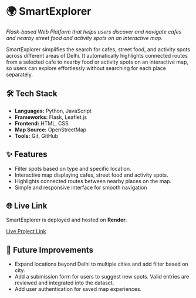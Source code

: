 # 🌍 SmartExplorer
*Flask-based Web Platform that helps users discover and navigate cafes and nearby street food and activity spots on an interactive map.*

SmartExplorer simplifies the search for cafes, street food, and activity spots across different areas of Delhi. It automatically highlights connected routes from a selected cafe to nearby food or activity spots on an interactive map, so users can explore effortlessly without searching for each place separately. 

## 🛠 Tech Stack
- **Languages:** Python, JavaScript
- **Frameworks:** Flask, Leaflet.js
- **Frontend:** HTML, CSS
- **Map Source:** OpenStreetMap 
- **Tools:** Git, GitHub

## ✨ Features
- Filter spots based on type and specific location.
- Interactive map displaying cafes, street food and activity spots.
- Highlights connected routes between nearby places on the map.
- Simple and responsive interface for smooth navigation

## 🌐 Live Link
SmartExplorer is deployed and hosted on **Render**.

[Live Project Link]()

## 🚀 Future Improvements
- Expand locations beyond Delhi to multiple cities and add filter based on city.
- Add a submission form for users to suggest new spots. Valid entries are reviewed and integrated into the dataset.
- Add user authentication for saved map experiences.
